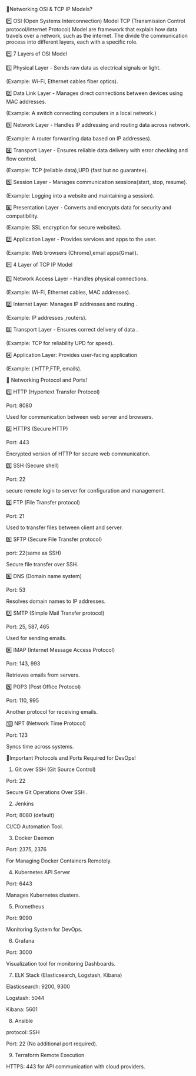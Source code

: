 🛜Networking
 OSI & TCP IP Models?

*️⃣ OSI (Open Systems Interconnection) Model TCP (Transmission Control protocol/Internet Protocol) Model are framework that explain how data travels over a network, such as the internet. The divide the communication process into different layers, each with a specific role.

*️⃣ 7 Layers of OSI Model

1️⃣ Physical Layer - Sends raw data as electrical signals or light.

(Example: Wi-Fi, Ethernet cables fiber optics).

2️⃣ Data Link Layer - Manages direct connections between devices using MAC addresses.

(Example: A switch connecting computers in a local network.)

3️⃣ Network Layer - Handles IP addressing and routing data across network.

(Example: A router forwarding data based on IP addresses).

4️⃣ Transport Layer - Ensures reliable data delivery with error checking and flow control.

(Example: TCP (reliable data),UPD (fast but no guarantee).

5️⃣ Session Layer - Manages communication sessions(start, stop, resume).

(Example: Logging into a website and maintaining a session).

6️⃣ Presentation Layer - Converts and encrypts data for security and compatibility.

(Example: SSL encryption for secure websites).

7️⃣ Application Layer - Provides services and apps to the user.

(Example: Web browsers (Chrome),email apps(Gmail).

*️⃣ 4 Layer of TCP IP Model

1️⃣ Network Access Layer - Handles physical connections.

(Example: Wi-Fi, Ethernet cables, MAC addresses).

2️⃣ Internet Layer: Manages IP addresses and routing .

(Example: IP addresses ,routers).

3️⃣ Transport Layer - Ensures correct delivery of data .

(Example: TCP for reliability UPD for speed).

4️⃣ Application Layer: Provides user-facing application

(Example: ( HTTP,FTP, emails).

📍 Networking Protocol and Ports!

1️⃣ HTTP (Hypertext Transfer Protocol)

Port: 8080

Used for communication between web server and browsers.

2️⃣ HTTPS (Secure HTTP)

Port: 443

Encrypted version of HTTP for secure web communication.

3️⃣ SSH (Secure shell)

Port: 22

secure remote login to server for configuration and management.

4️⃣ FTP (File Transfer protocol)

Port: 21

Used to transfer files between client and server.

5️⃣ SFTP (Secure File Transfer protocol)

port: 22(same as SSH)

Secure file transfer over SSH.

6️⃣ DNS (Domain name system)

Port: 53

Resolves domain names to IP addresses.

7️⃣ SMTP (Simple Mail Transfer protocol)

Port: 25, 587, 465

Used for sending emails.

8️⃣ IMAP (Internet Message Access Protocol)

Port: 143, 993

Retrieves emails from servers.

9️⃣ POP3 (Post Office Protocol)

Port: 110, 995

Another protocol for receiving emails.

🔟 NPT (Network Time Protocol)

Port: 123

Syncs time across systems.

📍Important Protocols and Ports Required for DevOps!

1. Git over SSH (Git Source Control)

Port: 22

Secure Git Operations Over SSH .

2. Jenkins

Port; 8080 (default)

CI/CD Automation Tool.

3. Docker Daemon

Port: 2375, 2376

For Managing Docker Containers Remotely.

4. Kubernetes API Server

Port: 6443

Manages Kubernetes clusters.

5. Prometheus

Port: 9090

Monitoring System for DevOps.

6. Grafana

Port: 3000

Visualization tool for monitoring Dashboards.

7. ELK Stack (Elasticsearch, Logstash, Kibana)

Elasticsearch: 9200, 9300

Logstash: 5044

Kibana: 5601

8. Ansible

protocol: SSH

Port: 22 (No additional port required).

9. Terraform Remote Execution

HTTPS: 443 for API communication with cloud providers.
